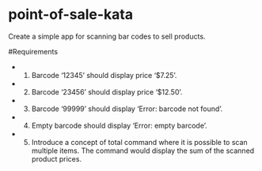 # point-of-sale-kata

Create a simple app for scanning bar codes to sell products.

#Requirements

* 1. Barcode ‘12345’ should display price ‘$7.25’.
* 2. Barcode ‘23456’ should display price ‘$12.50’.
* 3. Barcode ‘99999’ should display ‘Error: barcode not found’.
* 4. Empty barcode should display ‘Error: empty barcode’.
* 5. Introduce a concept of total command where it is possible to scan multiple items. The command would display the sum of the scanned product prices. 
